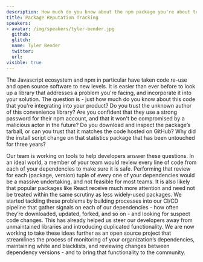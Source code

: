 ```yaml
---
description: How much do you know about the npm package you're about to install? Do you trust the author? Tyler and his team are working on tools to help developers answer these questions, streamlining the process of monitoring your dependencies
title: Package Reputation Tracking
speakers:
- avatar: /img/speakers/tyler-bender.jpg
  github:
  glitch:
  name: Tyler Bender
  twitter:
  url:
visible: true
---
```


The Javascript ecosystem and npm in particular have taken code re-use and open source software to new levels. It is easier than ever before to look up a library that addresses a problem you're facing, and incorporate it into your solution. The question is - just how much do you know about this code that you're integrating into your product? Do you trust the unknown author of this convenience library? Are you confident that they use a strong password for their npm account, and that it won't be compromised by a malicious actor in the future? Do you download and inspect the package’s tarball, or can you trust that it matches the code hosted on GitHub? Why did the install script change on that statistics package that has been untouched for three years?

Our team is working on tools to help developers answer these questions. In an ideal world, a member of your team would review every line of code from each of your dependencies to make sure it is safe. Performing that review for each (package, version) tuple of every one of your dependencies would be a massive undertaking, and not feasible for most teams. It is also likely that popular packages like React receive much more attention and need not be treated within the same scrutiny as less widely-used packages. We started tackling these problems by building processes into our CI/CD pipeline that gather signals on each of our dependencies - how often they’re downloaded, updated, forked, and so on - and looking for suspect code changes. This has already helped us steer our developers away from unmaintained libraries and introducing duplicated functionality. We are now working to take these ideas further as an open source project that streamlines the process of monitoring of your organization’s dependencies, maintaining white and blacklists, and reviewing changes between dependency versions - and to bring that functionality to the community.

